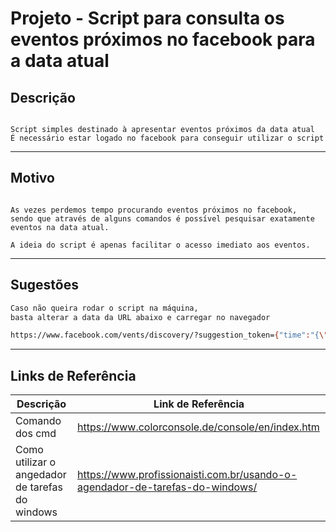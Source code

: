 # Projeto - Script para consulta os eventos próximos no facebook para a data atual

## Descrição

```ssh

Script simples destinado à apresentar eventos próximos da data atual
É necessário estar logado no facebook para conseguir utilizar o script

```

---

## Motivo

```ssh

As vezes perdemos tempo procurando eventos próximos no facebook,
sendo que através de alguns comandos é possível pesquisar exatamente eventos na data atual.

A ideia do script é apenas facilitar o acesso imediato aos eventos.

```

---

## Sugestões

```sh
Caso não queira rodar o script na máquina, 
basta alterar a data da URL abaixo e carregar no navegador

https://www.facebook.com/vents/discovery/?suggestion_token={"time":"{\"start\":\"2020-01-04\",\"end\":\"2020-01-04\"}","city":"112047398814697"}
```

---

## Links de Referência


| Descrição | Link de Referência|
| ---- | ---- |
| Comando dos cmd | https://www.colorconsole.de/console/en/index.htm|
| Como utilizar o angedador de tarefas do windows | https://www.profissionaisti.com.br/usando-o-agendador-de-tarefas-do-windows/|
